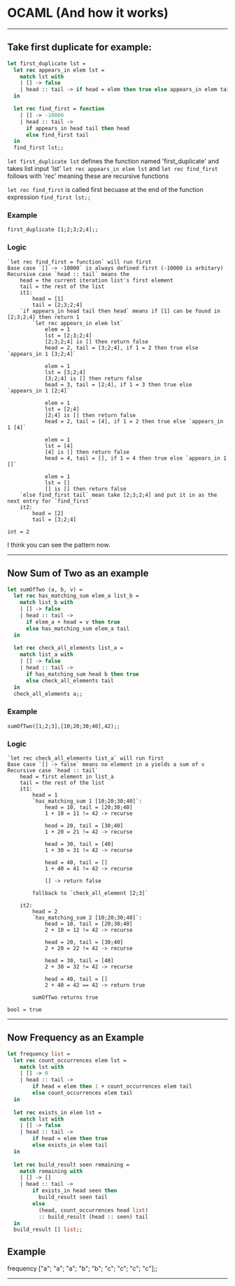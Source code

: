 # OCAML (And how it works)

---

## Take first duplicate for example: 
```ocaml
let first_duplicate lst =
  let rec appears_in elem lst =
    match lst with
    | [] -> false 
    | head :: tail -> if head = elem then true else appears_in elem tail
  in

  let rec find_first = function
    | [] -> -10000  
    | head :: tail -> 
      if appears_in head tail then head  
      else find_first tail  
  in
  find_first lst;;
```

`let first_duplicate lst` defines the function named 'first_duplicate' and takes list input 'lst'
`let rec appears_in elem lst` and `let rec find_first` follows with 'rec' meaning these are recursive functions

`let rec find_first` is called first becuase at the end of the function expression `find_first lst;;`
### Example
	first_duplicate [1;2;3;2;4];;
### Logic
	`let rec find_first = function` will run first
	Base case `[] -> -10000` is always defined first (-10000 is arbitary)
	Recursive case `head :: tail` means the 
		head = the current iteration list's first element
		tail = the rest of the list 
		it1:
			head = [1]
			tail = [2;3;2;4]
		`if appears_in head tail then head` means if [1] can be found in [2;3;2;4] then return 1
			`let rec appears_in elem lst`
				elem = 1
				lst = [2;3;2;4]
				[2;3;2;4] is [] then return false
				head = 2, tail = [3;2;4], if 1 = 2 then true else `appears_in 1 [3;2;4]`

				elem = 1
				lst = [3;2;4]
				[3;2;4] is [] then return false
				head = 3, tail = [2;4], if 1 = 3 then true else `appears_in 1 [2;4]`

				elem = 1
				lst = [2;4]
				[2;4] is [] then return false
				head = 2, tail = [4], if 1 = 2 then true else `appears_in 1 [4]`

				elem = 1
				lst = [4]
				[4] is [] then return false
				head = 4, tail = [], if 1 = 4 then true else `appears_in 1 []`

				elem = 1
				lst = []
				[] is [] then return false
		`else find_first tail` mean take [2;3;2;4] and put it in as the next entry for `find_first`
		it2:
			head = [2]
			tail = [3;2;4]

	int = 2

I think you can see the pattern now. 

---

## Now Sum of Two as an example
```ocaml
let sumOfTwo (a, b, v) =
  let rec has_matching_sum elem_a list_b =
    match list_b with
    | [] -> false  
    | head :: tail ->
      if elem_a + head = v then true
      else has_matching_sum elem_a tail
  in
  
  let rec check_all_elements list_a =
    match list_a with
    | [] -> false
    | head :: tail ->
      if has_matching_sum head b then true
      else check_all_elements tail
  in
  check_all_elements a;;
```

### Example
	sumOfTwo([1;2;3],[10;20;30;40],42);;

### Logic
	`let rec check_all_elements list_a` will run first
	Base case `[] -> false` means no element in a yields a sum of v
	Recursive case `head :: tail`
		head = first element in list_a
		tail = the rest of the list
		it1:
			head = 1
			`has_matching_sum 1 [10;20;30;40]`:
				head = 10, tail = [20;30;40]
				1 + 10 = 11 != 42 -> recurse

				head = 20, tail = [30;40]
				1 + 20 = 21 != 42 -> recurse

				head = 30, tail = [40]
				1 + 30 = 31 != 42 -> recurse

				head = 40, tail = []
				1 + 40 = 41 != 42 -> recurse

				[] -> return false
			
			fallback to `check_all_element [2;3]`
		
		it2:
			head = 2
			`has_matching_sum 2 [10;20;30;40]`:
				head = 10, tail = [20;30;40]
				2 + 10 = 12 != 42 -> recurse

				head = 20, tail = [30;40]
				2 + 20 = 22 != 42 -> recurse

				head = 30, tail = [40]
				2 + 30 = 32 != 42 -> recurse

				head = 40, tail = []
				2 + 40 = 42 == 42 -> return true

			sumOfTwo returns true

	bool = true

---

## Now Frequency as an Example
```ocaml
let frequency list =
  let rec count_occurrences elem lst =
    match lst with
    | [] -> 0
    | head :: tail ->
        if head = elem then 1 + count_occurrences elem tail
        else count_occurrences elem tail
  in
  
  let rec exists_in elem lst =
    match lst with
    | [] -> false
    | head :: tail ->
        if head = elem then true 
        else exists_in elem tail
  in
  
  let rec build_result seen remaining =
    match remaining with
    | [] -> []
    | head :: tail ->
        if exists_in head seen then
          build_result seen tail
        else
          (head, count_occurrences head list)
          :: build_result (head :: seen) tail
  in 
  build_result [] list;;
```

## Example
frequency ["a"; "a"; "a"; "b"; "b"; "c"; "c"; "c"; "c"];;

---

